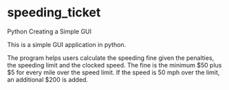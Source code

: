 # speeding_ticket
Python Creating a Simple GUI

This is a simple GUI application in python.

The program helps users calculate the speeding fine given the penalties, the speeding limit and the clocked speed. 
The fine is the minimum $50 plus $5 for every mile over the speed limit. If the speed is 50 mph over the limit, an additional $200 is added.
